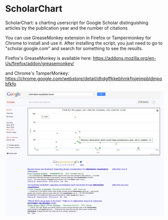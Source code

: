 # ScholarChart
ScholarChart: a charting userscript for Google Scholar distinguishing articles by the publication year and the number of citations

You can use GreaseMonkey extension in Firefox or Tampermonkey for Chrome to install and use it. After installing the script, you just need to go to "scholar.google.com" and search for something to see the results.

Firefox's GreaseMonkey is available here:
https://addons.mozilla.org/en-Us/firefox/addon/greasemonkey/

and Chrome's TamperMonkey:
https://chrome.google.com/webstore/detail/dhdgffkkebhmkfjojejmpbldmpobfkfo

![ScholarChart Screenshot](images/scholarchart-image.png)
